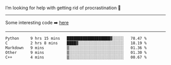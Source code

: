 I’m looking for help with getting rid of procrastination 🤔

-----

Some interesting code :arrow_right: [here](https://github.com/zhen8838/playground)

-----

<!--START_SECTION:waka-->

```txt
Python     9 hrs 15 mins   ███████████████████▓░░░░░   78.47 %
C          2 hrs 8 mins    ████▓░░░░░░░░░░░░░░░░░░░░   18.19 %
Markdown   9 mins          ▒░░░░░░░░░░░░░░░░░░░░░░░░   01.36 %
Other      9 mins          ▒░░░░░░░░░░░░░░░░░░░░░░░░   01.30 %
C++        4 mins          ▒░░░░░░░░░░░░░░░░░░░░░░░░   00.67 %
```

<!--END_SECTION:waka-->

<!--
**zhen8838/zhen8838** is a ✨ _special_ ✨ repository because its `README.md` (this file) appears on your GitHub profile.

Here are some ideas to get you started:

- 🔭 I’m currently working on ...
- 🌱 I’m currently learning ...
- 👯 I’m looking to collaborate on ...
 ...
- 💬 Ask me about ...
- 📫 How to reach me: ...
- 😄 Pronouns: ...
- ⚡ Fun fact: ...
-->
